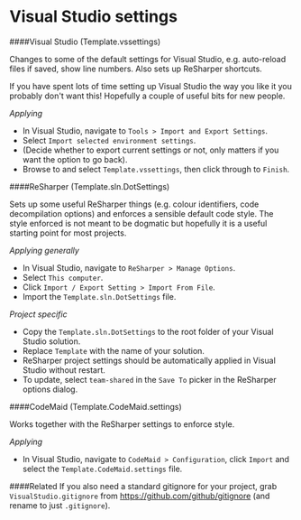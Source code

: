 Visual Studio settings
======================

####Visual Studio (Template.vssettings)

Changes to some of the default settings for Visual Studio, e.g. auto-reload files if saved, show line numbers. Also sets up ReSharper shortcuts.

If you have spent lots of time setting up Visual Studio the way you like it you probably don't want this! Hopefully a couple of useful bits for new people.

*Applying*
* In Visual Studio, navigate to `Tools > Import and Export Settings`.
* Select `Import selected environment settings`.
* (Decide whether to export current settings or not, only matters if you want the option to go back).
* Browse to and select `Template.vssettings`, then click through to `Finish`.

####ReSharper (Template.sln.DotSettings)

Sets up some useful ReSharper things (e.g. colour identifiers, code decompilation options) and enforces a sensible default code style. The style enforced is not meant to be dogmatic but hopefully it is a useful starting point for most projects.

*Applying generally*
* In Visual Studio, navigate to `ReSharper > Manage Options`.
* Select `This computer`.
* Click `Import / Export Setting > Import From File`.
* Import the `Template.sln.DotSettings` file.

*Project specific*

* Copy the `Template.sln.DotSettings` to the root folder of your Visual Studio solution.
* Replace `Template` with the name of your solution.
* ReSharper project settings should be automatically applied in Visual Studio without restart.
* To update, select `team-shared` in the `Save To` picker in the ReSharper options dialog.

####CodeMaid (Template.CodeMaid.settings)

Works together with the ReSharper settings to enforce style.

*Applying*
* In Visual Studio, navigate to `CodeMaid > Configuration`, click `Import` and select the `Template.CodeMaid.settings` file.

####Related
If you also need a standard gitignore for your project, grab `VisualStudio.gitignore` from https://github.com/github/gitignore (and rename to just `.gitignore`).
